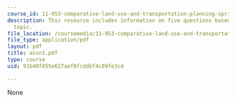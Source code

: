 ```yaml
---
course_id: 11-953-comparative-land-use-and-transportation-planning-spring-2006
description: This resource includes information on five questions based on the given
  topic.
file_location: /coursemedia/11-953-comparative-land-use-and-transportation-planning-spring-2006/91b40f055e627aef8fcddbf4c89fe3c4_assn1.pdf
file_type: application/pdf
layout: pdf
title: assn1.pdf
type: course
uid: 91b40f055e627aef8fcddbf4c89fe3c4

---
```

None